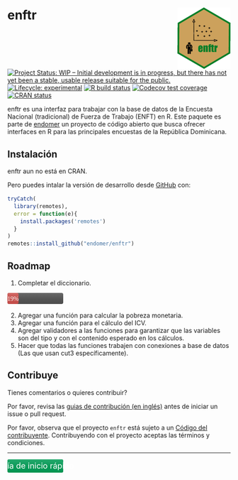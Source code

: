 
<!-- README.md is generated from README.Rmd. Please edit that file -->

# enftr <img src='man/figures/logo.png' align="right" height="138" />

<!-- badges: start -->

[![Project Status: WIP – Initial development is in progress, but there
has not yet been a stable, usable release suitable for the
public.](https://www.repostatus.org/badges/latest/wip.svg)](https://www.repostatus.org/#wip)
[![Lifecycle:
experimental](https://img.shields.io/badge/lifecycle-experimental-orange.svg)](https://www.tidyverse.org/lifecycle/#experimental)
[![R build
status](https://github.com/endomer/enftr/workflows/R-CMD-check/badge.svg)](https://github.com/endomer/enftr/actions)
[![Codecov test
coverage](https://codecov.io/gh/endomer/enftr/branch/main/graph/badge.svg)](https://codecov.io/gh/endomer/enftr?branch=main)
[![CRAN
status](https://www.r-pkg.org/badges/version/enftr)](https://CRAN.R-project.org/package=enftr)
<!-- badges: end -->

enftr es una interfaz para trabajar con la base de datos de la Encuesta
Nacional (tradicional) de Fuerza de Trabajo (ENFT) en R. Este paquete es
parte de [endomer](https://endomer.github.io/) un proyecto de código
abierto que busca ofrecer interfaces en R para las principales encuestas
de la República Dominicana.

## Instalación

enftr aun no está en CRAN.

<!-- You can install the released version of encftr from [CRAN](https://CRAN.R-project.org) with: -->
<!-- ``` r -->
<!-- install.packages("encftr") -->
<!-- ``` -->

Pero puedes intalar la versión de desarrollo desde
[GitHub](https://github.com/) con:

``` r
tryCatch(
  library(remotes),
  error = function(e){
    install.packages('remotes')
  }
)
remotes::install_github("endomer/enftr")
```

## Roadmap

1.  Completar el diccionario.

  <svg width="50%" height="25" xmlns="http://www.w3.org/2000/svg">
  <linearGradient id="a" x2="0" y2="100%">
    <stop offset="0" stop-color="#bbb" stop-opacity="0.2"/>
  <stop offset="1" stop-opacity="0.1"/>
    </linearGradient>
    <rect rx="4" x="0" width="50%" height="25" fill="#555"/>
    <rect rx="4" x="0" width="10%" height="25" fill="#d9534f"/>
    <rect rx="4" width="50%" height="25" fill="url(#a)"/>
    <g fill="#fff" text-anchor="middle" font-family=DejaVu Sans,Verdana,Geneva,sans-serif font-size="14">
    <text x="5%" y="17.5">19%</text>
    </g>
    </svg>
    

2.  Agregar una función para calcular la pobreza monetaria.
3.  Agregar una función para el cálculo del ICV.
4.  Agregar validadores a las funciones para garantizar que las
    variables son del tipo y con el contenido esperado en los cálculos.
5.  Hacer que todas las funciones trabajen con conexiones a base de
    datos (Las que usan cut3 específicamente).

## Contribuye

Tienes comentarios o quieres contribuir?

Por favor, revisa las [guias de contribución (en
inglés)](https://endomer.github.io/enftr/CONTRIBUTING.html) antes de
iniciar un issue o pull request.

Por favor, observa que el proyecto `enftr` está sujeto a un [Código del
contribuyente](https://contributor-covenant.org/es/version/2/0/CODE_OF_CONDUCT.html).
Contribuyendo con el proyecto aceptas las términos y condiciones.

<hr/>

<a href="https://endomer.github.io/enftr/articles/enftr.html">
  <svg width="50%" height="30" xmlns="http://www.w3.org/2000/svg">
  <linearGradient id="a" x2="0" y2="100%">
    <stop offset="0" stop-color="#bbb" stop-opacity="0.2"/>
  <stop offset="1" stop-opacity="0.1"/>
    </linearGradient>
    <rect rx="4" x="0" width="50%" height="30" fill="#555"/>
    <rect rx="4" x="0" width="50%" height="30" fill="#00a65a"/>
    <rect rx="4" width="50%" height="30" fill="url(#a)"/>
    <g fill="#fff" text-anchor="middle" font-size="18">
    <text x="25%" y="21">Guía de inicio rápido</text>
    </g>
    </svg>
    </a>
